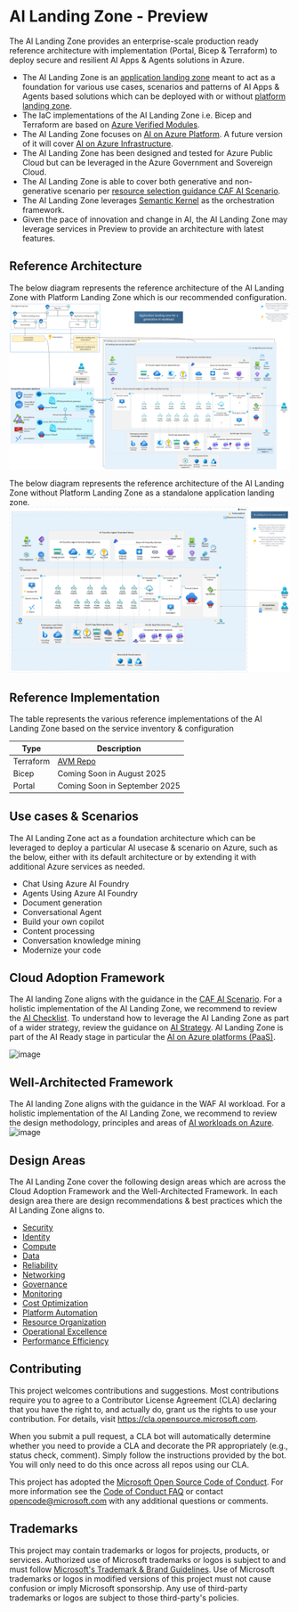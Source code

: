 # AI Landing Zone - Preview

The AI Landing Zone provides an enterprise-scale production ready reference architecture with implementation (Portal, Bicep & Terraform) to deploy secure and resilient AI Apps & Agents solutions in Azure.

- The AI Landing Zone is an [application landing zone](https://learn.microsoft.com/en-us/azure/cloud-adoption-framework/ready/landing-zone/#platform-landing-zones-vs-application-landing-zones) meant to act as a foundation for various use cases, scenarios and patterns of AI Apps & Agents based solutions which can be deployed with or without [platform landing zone](https://learn.microsoft.com/en-us/azure/cloud-adoption-framework/ready/landing-zone/#platform-landing-zones-vs-application-landing-zones).
- The IaC implementations of the AI Landing Zone i.e. Bicep and Terraform are based on [Azure Verified Modules](https://aka.ms/AVM).
- The AI Landing Zone focuses on [AI on Azure Platform](https://learn.microsoft.com/en-us/azure/cloud-adoption-framework/scenarios/ai/platform/architectures). A future version of it will cover [AI on Azure Infrastructure](https://learn.microsoft.com/en-us/azure/cloud-adoption-framework/scenarios/ai/infrastructure/cycle-cloud).
- The AI Landing Zone has been designed and tested for Azure Public Cloud but can be leveraged in the Azure Government and Sovereign Cloud.
- The AI Landing Zone is able to cover both generative and non-generative scenario per [resource selection guidance CAF AI Scenario](https://learn.microsoft.com/en-us/azure/cloud-adoption-framework/scenarios/ai/platform/resource-selection).
- The AI Landing Zone leverages [Semantic Kernel](https://learn.microsoft.com/en-us/semantic-kernel/overview/) as the orchestration framework.
- Given the pace of innovation and change in AI, the AI Landing Zone may leverage services in Preview to provide an architecture with latest features.

## Reference Architecture
The below diagram represents the reference architecture of the AI Landing Zone with Platform Landing Zone which is our recommended configuration.
![image](/media/AI-Landing-Zone-with-platform.png)

The below diagram represents the reference architecture of the AI Landing Zone without Platform Landing Zone as a standalone application landing zone.
![image](/media/AI-Landing-Zone-without-platform.png)



## Reference Implementation

The table represents the various reference implementations of the AI Landing Zone based on the service inventory & configuration

| Type | Description |
| ----------- | ----------- |
| Terraform | [AVM Repo](https://github.com/Azure/terraform-azurerm-avm-ptn-aiml-landing-zone) |
| Bicep | Coming Soon in August 2025 |
| Portal | Coming Soon in September 2025 |

## Use cases & Scenarios
The AI Landing Zone act as a foundation architecture which can be leveraged to deploy a particular AI usecase & scenario on Azure, such as the below, either with its default architecture or by extending it with additional Azure services as needed.

- Chat Using Azure AI Foundry
- Agents Using Azure AI Foundry
- Document generation
- Conversational Agent
- Build your own copilot
- Content processing
- Conversation knowledge mining
- Modernize your code

## Cloud Adoption Framework
The AI landing Zone aligns with the guidance in the [CAF AI Scenario](https://learn.microsoft.com/en-us/azure/cloud-adoption-framework/scenarios/ai/). For a holistic implementation of the AI Landing Zone, we recommend to review the [AI Checklist](https://learn.microsoft.com/en-us/azure/cloud-adoption-framework/scenarios/ai/#ai-checklists). To understand how to leverage the AI Landing Zone as part of a wider strategy, review the guidance on [AI Strategy](https://learn.microsoft.com/en-us/azure/cloud-adoption-framework/scenarios/ai/strategy). AI Landing Zone is part of the AI Ready stage in particular the [AI on Azure platforms (PaaS)](https://learn.microsoft.com/en-us/azure/cloud-adoption-framework/scenarios/ai/platform/architectures).

![image](https://learn.microsoft.com/en-us/azure/cloud-adoption-framework/scenarios/ai/images/ai-ready.svg)

## Well-Architected Framework
The AI landing Zone aligns with the guidance in the WAF AI workload. For a holistic implementation of the AI Landing Zone, we recommend to review the design methodology, principles and areas of [AI workloads on Azure](https://learn.microsoft.com/en-us/azure/well-architected/ai/).
![image](https://learn.microsoft.com/en-us/azure/well-architected/ai/images/ai-architecture-pattern.png)

## Design Areas
The AI Landing Zone cover the following design areas which are across the Cloud Adoption Framework and the Well-Architected Framework. In each design area there are design recommendations & best practices which the AI Landing Zone aligns to.

- [Security](/docs/Security.md)
- [Identity](/docs/Identity.md)
- [Compute](/docs/Compute.md)
- [Data](/docs/Data.md)
- [Reliability](/docs/Reliability.md)
- [Networking](/docs/Networking.md)
- [Governance](/docs/Governance.md)
- [Monitoring](/docs/Monitoring.md)
- [Cost Optimization](/docs/Cost-Optimization.md)
- [Platform Automation](/docs/Platform-Automation.md)
- [Resource Organization](/docs/Resource-Organization.md)
- [Operational Excellence](/docs/Operational-Excellence.md)
- [Performance Efficiency](/docs/Performance-Efficiency.md)

## Contributing

This project welcomes contributions and suggestions.  Most contributions require you to agree to a
Contributor License Agreement (CLA) declaring that you have the right to, and actually do, grant us
the rights to use your contribution. For details, visit https://cla.opensource.microsoft.com.

When you submit a pull request, a CLA bot will automatically determine whether you need to provide
a CLA and decorate the PR appropriately (e.g., status check, comment). Simply follow the instructions
provided by the bot. You will only need to do this once across all repos using our CLA.

This project has adopted the [Microsoft Open Source Code of Conduct](https://opensource.microsoft.com/codeofconduct/).
For more information see the [Code of Conduct FAQ](https://opensource.microsoft.com/codeofconduct/faq/) or
contact [opencode@microsoft.com](mailto:opencode@microsoft.com) with any additional questions or comments.

## Trademarks

This project may contain trademarks or logos for projects, products, or services. Authorized use of Microsoft 
trademarks or logos is subject to and must follow 
[Microsoft's Trademark & Brand Guidelines](https://www.microsoft.com/en-us/legal/intellectualproperty/trademarks/usage/general).
Use of Microsoft trademarks or logos in modified versions of this project must not cause confusion or imply Microsoft sponsorship.
Any use of third-party trademarks or logos are subject to those third-party's policies.
